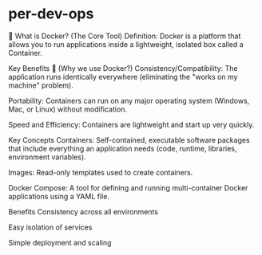 # per-dev-ops
🐳 What is Docker? (The Core Tool)
Definition: Docker is a platform that allows you to run applications inside a lightweight, isolated box called a Container.

Key Benefits 🎯 (Why we use Docker?)
Consistency/Compatibility: The application runs identically everywhere (eliminating the "works on my machine" problem).

Portability: Containers can run on any major operating system (Windows, Mac, or Linux) without modification.

Speed and Efficiency: Containers are lightweight and start up very quickly.

Key Concepts
Containers: Self-contained, executable software packages that include everything an application needs (code, runtime, libraries, environment variables).

Images: Read-only templates used to create containers.

Docker Compose: A tool for defining and running multi-container Docker applications using a YAML file.

Benefits
Consistency across all environments

Easy isolation of services

Simple deployment and scaling
